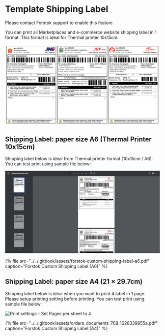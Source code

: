 # Template Shipping Label

Please contact Forstok support to enable this feature.

You can print all Marketplaces and e-commerce website shipping label in 1 format. This format is ideal for Thermal printer 10x15cm. 

![](../../.gitbook/assets/screen-shot-2021-06-14-at-11.37.11-am.png)

## Shipping Label: paper size A6 \(Thermal Printer 10x15cm\)

Shipping label below is ideal from Thermal printer format \(10x15cm / A6\). You can test print using sample file below:

![](../../.gitbook/assets/screen-shot-2021-07-15-at-5.13.11-pm.png)

{% file src="../../.gitbook/assets/forstok-custom-shipping-label-a6.pdf" caption="Forstok Custom Shipping Label \(A6\)" %}

## Shipping Label: paper size A4 \(21 × 29.7cm\)

Shipping label below is ideal when you want to print 4 label in 1 page.  Please setup printing setting before printing. You can test print using sample file below:

![Print settings - Set Pages per sheet to 4](../../.gitbook/assets/screen-shot-2021-07-15-at-1.18.55-pm.png)

{% file src="../../.gitbook/assets/orders\_documents\_768\_1626339855a.pdf" caption="Forstok Custom Shipping Label \(A4\)" %}



